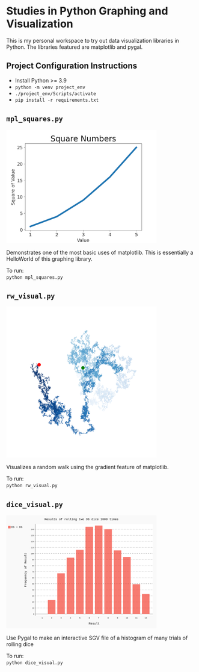 # Studies in Python Graphing and Visualization
This is my personal workspace to try out data visualization libraries
in Python. The libraries featured are matplotlib and pygal.

## Project Configuration Instructions
- Install Python >= 3.9
- `python -m venv project_env`
- `./project_env/Scripts/activate`
- `pip install -r requirements.txt`

## `mpl_squares.py`

![screenshot](docs/mpl_squares.png)

Demonstrates one of the most basic uses of matplotlib. This is essentially
a HelloWorld of this graphing library.  

To run:  
`python mpl_squares.py`

## `rw_visual.py`

![screenshot](docs/rw_visual.png)

Visualizes a random walk using the gradient feature of matplotlib.  
  
To run:  
`python rw_visual.py`

## `dice_visual.py`

<img src="docs/dice_visual.svg" width="400">

Use Pygal to make an interactive SGV file of a histogram
of many trials of rolling dice

To run:  
`python dice_visual.py`